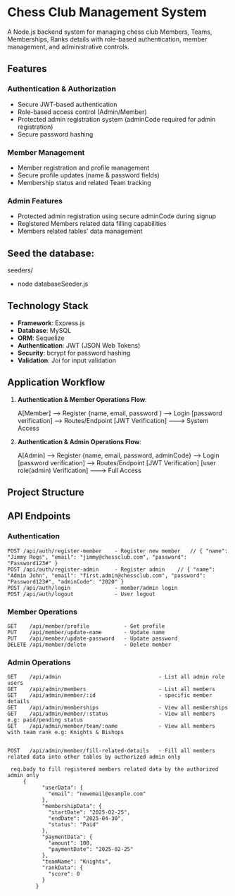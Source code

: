 # Chess Club Management System

A Node.js backend system for managing chess club Members, Teams, Memberships, Ranks details with role-based authentication, member management, and administrative controls.

##  Features

### Authentication & Authorization
- Secure JWT-based authentication
- Role-based access control (Admin/Member)
- Protected admin registration system  (adminCode required for admin registration)
- Secure password hashing

### Member Management
- Member registration and profile management
- Secure profile updates (name & password fields)
- Membership status and related Team tracking

### Admin Features
- Protected admin registration using secure adminCode during signup
- Registered Members related data filling capabilities
- Members related tables' data management


## Seed the database:
seeders/
  - node databaseSeeder.js

##  Technology Stack
- **Framework**: Express.js
- **Database**: MySQL 
- **ORM**: Sequelize
- **Authentication**: JWT (JSON Web Tokens)
- **Security**: bcrypt for password hashing
- **Validation**: Joi for input validation


##  Application Workflow

1. **Authentication & Member Operations Flow**:

   A[Member] --> Register  {name, email, password }  --> Login [password verification] --> Routes/Endpoint  [JWT Verification]  ---> System Access
   

2. **Authentication & Admin Operations Flow**:

   A[Admin] --> Register {name, email, password, adminCode}  --> Login [password verification] --> Routes/Endpoint [JWT Verification] [user role(admin) Verification] ---> Full Access 



##  Project Structure
##  API Endpoints

### Authentication
```
POST /api/auth/register-member    - Register new member   // { "name": "Jimmy Rogs", "email": "jimmy@chessclub.com", "password": "Password123#" }
POST /api/auth/register-admin     - Register admin    // { "name": "Admin John", "email": "first.admin@chessclub.com", "password": "Password123#", "adminCode": "2020" }
POST /api/auth/login              - member/admin login
POST /api/auth/logout             - User logout
```

### Member Operations
```
GET    /api/member/profile           - Get profile
PUT    /api/member/update-name       - Update name
PUT    /api/member/update-password   - Update password
DELETE /api/member/delete            - Delete member
```

### Admin Operations
```
GET    /api/admin                               - List all admin role users
GET    /api/admin/members                       - List all members
GET    /api/admin/member/:id                    - specific member details
GET    /api/admin/memberships                   - View all memberships
GET    /api/admin/member/:status                - View all members e.g: paid/pending status
GET    /api/admin/member/team/:name             - View all members with team rank e.g: Knights & Bishops


POST   /api/admin/member/fill-related-details   - Fill all members related data into other tables by authorized admin only

 req.body to fill registered members related data by the authorized admin only
     {
           "userData": {
             "email": "newemail@example.com"
           },
           "membershipData": {
             "startDate": "2025-02-25",
             "endDate": "2025-04-30",
             "status": "Paid"
           },
           "paymentData": {
             "amount": 100,
             "paymentDate": "2025-02-25"
           },
           "teamName": "Knights",
           "rankData": {
             "score": 0
           }
         }
```
